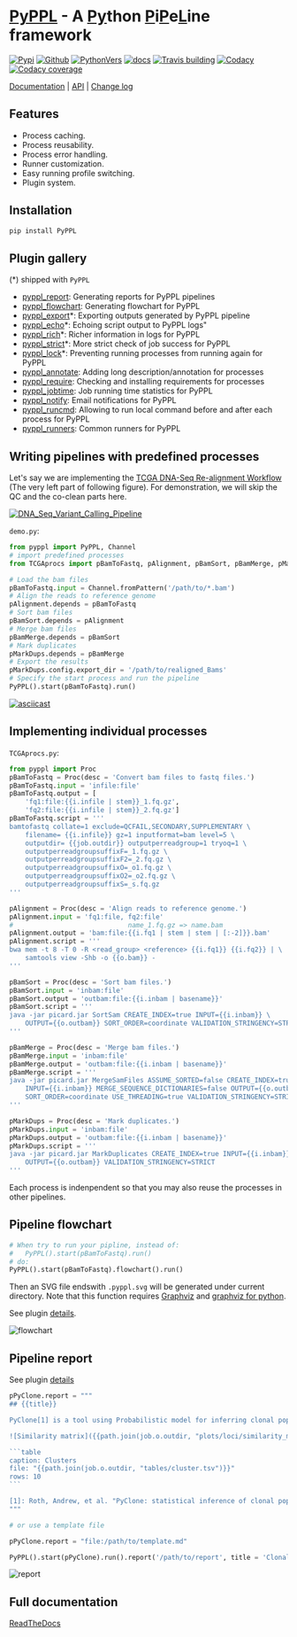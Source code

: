 # [PyPPL][3] - A [Py](#)thon [P](#)i[P](#)e[L](#)ine framework

[![Pypi][10]][18] [![Github][11]][3] [![PythonVers][14]][18] [![docs][19]][1] [![Travis building][5]][7] [![Codacy][4]][8] [![Codacy coverage][6]][8]

[Documentation][1] | [API][2] | [Change log][9]

<!-- toc -->
## Features
- Process caching.
- Process reusability.
- Process error handling.
- Runner customization.
- Easy running profile switching.
- Plugin system.

## Installation
```bash
pip install PyPPL
```

## Plugin gallery

(*) shipped with `PyPPL`

- [pyppl_report](https://github.com/pwwang/pyppl_report): Generating reports for PyPPL pipelines
- [pyppl_flowchart](https://github.com/pwwang/pyppl_flowchart): Generating flowchart for PyPPL
- [pyppl_export](https://github.com/pwwang/pyppl_export)*: Exporting outputs generated by PyPPL pipeline
- [pyppl_echo](https://github.com/pwwang/pyppl_echo)*: Echoing script output to PyPPL logs"
- [pyppl_rich](https://github.com/pwwang/pyppl_rich)*: Richer information in logs for PyPPL
- [pyppl_strict](https://github.com/pwwang/pyppl_strict)*: More strict check of job success for PyPPL
- [pyppl_lock](https://github.com/pwwang/pyppl_lock)*: Preventing running processes from running again for PyPPL
- [pyppl_annotate](https://github.com/pwwang/pyppl_annotate): Adding long description/annotation for processes
- [pyppl_require](https://github.com/pwwang/pyppl_require): Checking and installing requirements for processes
- [pyppl_jobtime](https://github.com/pwwang/pyppl_jobtime): Job running time statistics for PyPPL
- [pyppl_notify](https://github.com/pwwang/pyppl_notify): Email notifications for PyPPL
- [pyppl_runcmd](https://github.com/pwwang/pyppl_runcmd): Allowing to run local command before and after each process for PyPPL
- [pyppl_runners](https://github.com/pwwang/pyppl_runners): Common runners for PyPPL

## Writing pipelines with predefined processes
Let's say we are implementing the [TCGA DNA-Seq Re-alignment Workflow][16]
(The very left part of following figure).
For demonstration, we will skip the QC and the co-clean parts here.

[![DNA_Seq_Variant_Calling_Pipeline][15]][16]

`demo.py`:
```python
from pyppl import PyPPL, Channel
# import predefined processes
from TCGAprocs import pBamToFastq, pAlignment, pBamSort, pBamMerge, pMarkDups

# Load the bam files
pBamToFastq.input = Channel.fromPattern('/path/to/*.bam')
# Align the reads to reference genome
pAlignment.depends = pBamToFastq
# Sort bam files
pBamSort.depends = pAlignment
# Merge bam files
pBamMerge.depends = pBamSort
# Mark duplicates
pMarkDups.depends = pBamMerge
# Export the results
pMarkDups.config.export_dir = '/path/to/realigned_Bams'
# Specify the start process and run the pipeline
PyPPL().start(pBamToFastq).run()
```

[![asciicast][20]][21]

## Implementing individual processes
`TCGAprocs.py`:
```python
from pyppl import Proc
pBamToFastq = Proc(desc = 'Convert bam files to fastq files.')
pBamToFastq.input = 'infile:file'
pBamToFastq.output = [
    'fq1:file:{{i.infile | stem}}_1.fq.gz',
    'fq2:file:{{i.infile | stem}}_2.fq.gz']
pBamToFastq.script = '''
bamtofastq collate=1 exclude=QCFAIL,SECONDARY,SUPPLEMENTARY \
    filename= {{i.infile}} gz=1 inputformat=bam level=5 \
    outputdir= {{job.outdir}} outputperreadgroup=1 tryoq=1 \
    outputperreadgroupsuffixF=_1.fq.gz \
    outputperreadgroupsuffixF2=_2.fq.gz \
    outputperreadgroupsuffixO=_o1.fq.gz \
    outputperreadgroupsuffixO2=_o2.fq.gz \
    outputperreadgroupsuffixS=_s.fq.gz
'''

pAlignment = Proc(desc = 'Align reads to reference genome.')
pAlignment.input = 'fq1:file, fq2:file'
#                             name_1.fq.gz => name.bam
pAlignment.output = 'bam:file:{{i.fq1 | stem | stem | [:-2]}}.bam'
pAlignment.script = '''
bwa mem -t 8 -T 0 -R <read_group> <reference> {{i.fq1}} {{i.fq2}} | \
    samtools view -Shb -o {{o.bam}} -
'''

pBamSort = Proc(desc = 'Sort bam files.')
pBamSort.input = 'inbam:file'
pBamSort.output = 'outbam:file:{{i.inbam | basename}}'
pBamSort.script = '''
java -jar picard.jar SortSam CREATE_INDEX=true INPUT={{i.inbam}} \
    OUTPUT={{o.outbam}} SORT_ORDER=coordinate VALIDATION_STRINGENCY=STRICT
'''

pBamMerge = Proc(desc = 'Merge bam files.')
pBamMerge.input = 'inbam:file'
pBamMerge.output = 'outbam:file:{{i.inbam | basename}}'
pBamMerge.script = '''
java -jar picard.jar MergeSamFiles ASSUME_SORTED=false CREATE_INDEX=true \
    INPUT={{i.inbam}} MERGE_SEQUENCE_DICTIONARIES=false OUTPUT={{o.outbam}} \
    SORT_ORDER=coordinate USE_THREADING=true VALIDATION_STRINGENCY=STRICT
'''

pMarkDups = Proc(desc = 'Mark duplicates.')
pMarkDups.input = 'inbam:file'
pMarkDups.output = 'outbam:file:{{i.inbam | basename}}'
pMarkDups.script = '''
java -jar picard.jar MarkDuplicates CREATE_INDEX=true INPUT={{i.inbam}} \
    OUTPUT={{o.outbam}} VALIDATION_STRINGENCY=STRICT
'''
```

Each process is indenpendent so that you may also reuse the processes in other pipelines.

## Pipeline flowchart
```python
# When try to run your pipline, instead of:
#   PyPPL().start(pBamToFastq).run()
# do:
PyPPL().start(pBamToFastq).flowchart().run()
```
Then an SVG file endswith `.pyppl.svg` will be generated under current directory.
Note that this function requires [Graphviz][13] and [graphviz for python][12].

See plugin [details][22].

![flowchart][17]

## Pipeline report
See plugin [details][23]

````python
pPyClone.report = """
## {{title}}

PyClone[1] is a tool using Probabilistic model for inferring clonal population structure from deep NGS sequencing.

![Similarity matrix]({{path.join(job.o.outdir, "plots/loci/similarity_matrix.svg")}})

```table
caption: Clusters
file: "{{path.join(job.o.outdir, "tables/cluster.tsv")}}"
rows: 10
```

[1]: Roth, Andrew, et al. "PyClone: statistical inference of clonal population structure in cancer." Nature methods 11.4 (2014): 396.
"""

# or use a template file

pPyClone.report = "file:/path/to/template.md"
````

```python
PyPPL().start(pPyClone).run().report('/path/to/report', title = 'Clonality analysis using PyClone')
```

![report][24]

## Full documentation
[ReadTheDocs][1]


[1]: https://pyppl.readthedocs.io/en/latest/
[2]: https://pyppl.readthedocs.io/en/latest/api/
[3]: https://github.com/pwwang/pyppl/
[4]: https://img.shields.io/codacy/grade/30db7165ed6c4d7aa3261cd1f5530813.svg?style=flat-square
[5]: https://img.shields.io/travis/pwwang/PyPPL.svg?style=flat-square
[6]: https://img.shields.io/codacy/coverage/30db7165ed6c4d7aa3261cd1f5530813.svg?style=flat-square
[7]: https://travis-ci.org/pwwang/PyPPL
[8]: https://app.codacy.com/project/pwwang/PyPPL/dashboard
[9]: https://pyppl.readthedocs.io/en/latest/CHANGELOG/
[10]: https://img.shields.io/pypi/v/pyppl.svg?style=flat-square
[11]: https://img.shields.io/github/tag/pwwang/PyPPL.svg?style=flat-square
[12]: https://github.com/xflr6/graphviz
[13]: https://www.graphviz.org/
[14]: https://img.shields.io/pypi/pyversions/PyPPL.svg?style=flat-square
[15]: https://docs.gdc.cancer.gov/Data/Bioinformatics_Pipelines/images/dna-alignment-pipeline_0.png
[16]: https://docs.gdc.cancer.gov/Data/Bioinformatics_Pipelines/DNA_Seq_Variant_Calling_Pipeline/
[17]: https://raw.githubusercontent.com/pwwang/PyPPL/development/examples/demo/demo.pyppl.svg?sanitize=true
[18]: https://pypi.org/project/PyPPL/
[19]: https://img.shields.io/readthedocs/pyppl.svg?style=flat-square
[20]: https://asciinema.org/a/Uiz6Wdo1buGCGPFd89bWiZzwn.svg?sanitize=true
[21]: https://asciinema.org/a/Uiz6Wdo1buGCGPFd89bWiZzwn
[22]: https://github.com/pwwang/pyppl_flowchart
[23]: https://github.com/pwwang/pyppl_report
[24]: https://pyppl_report.readthedocs.io/en/latest/snapshot.png
